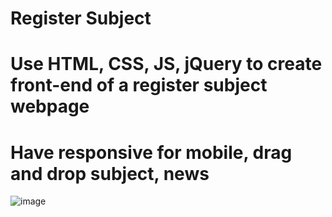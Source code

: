 # Register Subject
# Use HTML, CSS, JS, jQuery to create front-end of a register subject webpage
# Have responsive for mobile, drag and drop subject, news
![image](https://user-images.githubusercontent.com/114097403/220527285-b0b9eefb-3a81-44ab-baf4-4100c2dff494.png)
